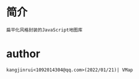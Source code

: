 <!--
 * @Description: 二次封装的地图库
 * @Version: 1.0.0
 * @Author: kangjinrui
 * @Date: 2022-01-21 09:32:34
 * @LastEditors: kangjinrui
 * @LastEditTime: 2023-08-17 10:26:06
-->

# 简介
    扁平化风格封装的JavaScript地图库

# author 
    kangjinrui<1092014304@qq.com>(2022/01/21)| VMap

